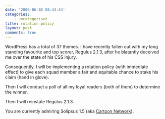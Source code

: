 ```yaml
---
date: '2006-06-02 08:43:44'
categories:
    - uncategorised
title: rotation policy
layout: post
comments: true
---
```

WordPress has a total of 37 themes. I have recently fallen out with my
long standing favourite and top scorer, Regulus 2.1.3, after he
blatantly deceived me over the state of his CSS injury.

Consequently, I will be implementing a rotation policy (with immediate
effect) to give each squad member a fair and equitable chance to stake
his claim (hand in glove).

Then I will conduct a poll of all my loyal readers (both of them) to
determine the winner.

Then I will reinstate Regulus 2.1.3.

You are currently admiring Solipsus 1.5 (aka [Cartoon
Network](http://www.nbrightside.com/blog/2006/05/31/cartoon-network/)).
